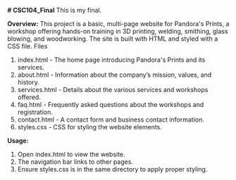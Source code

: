 **# CSC104_Final**
This is my final.

**Overview:**
This project is a basic, multi-page website for Pandora's Prints, a workshop offering hands-on training in 3D printing, welding, smithing, glass blowing, and woodworking. The site is built with HTML and styled with a CSS file.
Files
1.	index.html - The home page introducing Pandora's Prints and its services.
2.	about.html - Information about the company’s mission, values, and history.
3.	services.html - Details about the various services and workshops offered.
4.	faq.html - Frequently asked questions about the workshops and registration.
5.	contact.html - A contact form and business contact information.
6.	styles.css - CSS for styling the website elements.
   
**Usage:**

1.	Open index.html to view the website.
2.	The navigation bar links to other pages.
3.	Ensure styles.css is in the same directory to apply proper styling.
